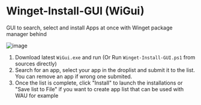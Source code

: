 # Winget-Install-GUI (WiGui)

GUI to search, select and install Apps at once with Winget package manager behind

![image](https://user-images.githubusercontent.com/96626929/165112188-845e6965-6dc1-4ae2-afd9-7ab6c8153f34.png)

1. Download latest `WiGui.exe` and run (Or Run `Winget-Install-GUI.ps1` from sources directly)
2. Search for an app, select your app in the droplist and submit it to the list. You can remove an app if wrong one submited.
3. Once the list is complete, click "Install" to launch the installations or "Save list to File" if you want to create app list that can be used with WAU for example
